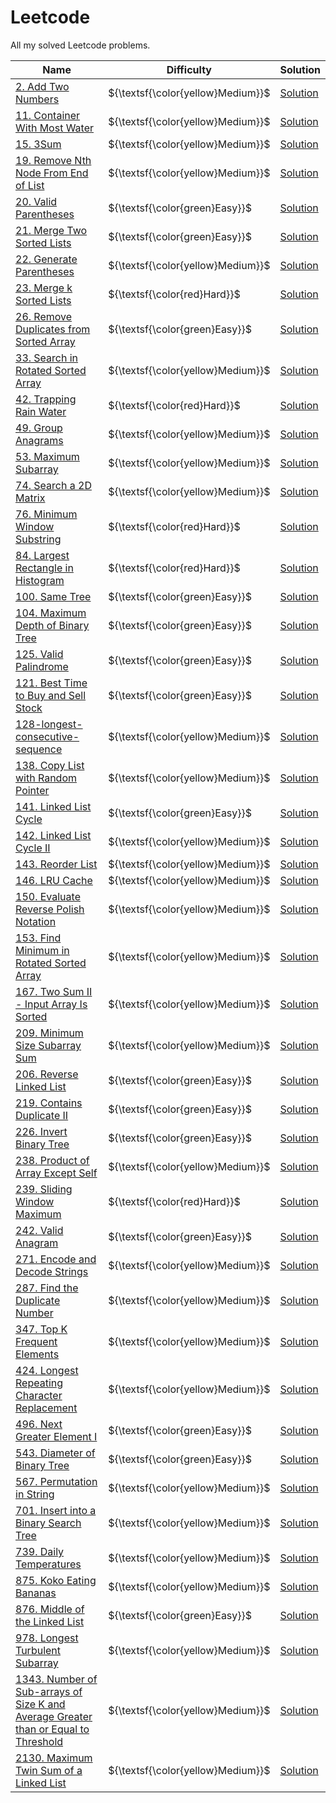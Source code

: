# Leetcode
All my solved Leetcode problems.

Name |  Difficulty | Solution
---- | ------- | ------- 
[2. Add Two Numbers](https://leetcode.com/problems/add-two-numbers/) | ${\textsf{\color{yellow}Medium}}$ | [Solution](Leetcode/blob/main/0002-add-two-numbers.md)
[11. Container With Most Water](https://leetcode.com/problems/container-with-most-water/) | ${\textsf{\color{yellow}Medium}}$ | [Solution](Leetcode/blob/main/0011-container-with-most-water.md)
[15. 3Sum](https://leetcode.com/problems/3sum/) | ${\textsf{\color{yellow}Medium}}$ | [Solution](Leetcode/blob/main/0015-3sum.md)
[19. Remove Nth Node From End of List](https://leetcode.com/problems/remove-nth-node-from-end-of-list/) | ${\textsf{\color{yellow}Medium}}$ | [Solution](Leetcode/blob/main/0019-remove-nth-node-from-end-of-list.md)
[20. Valid Parentheses](https://leetcode.com/problems/valid-parentheses/) | ${\textsf{\color{green}Easy}}$ | [Solution](Leetcode/blob/main/0020-valid-parentheses.md)
[21. Merge Two Sorted Lists](https://leetcode.com/problems/merge-two-sorted-lists/) | ${\textsf{\color{green}Easy}}$ | [Solution](Leetcode/blob/main/0021-merge-two-sorted-lists.md)
[22. Generate Parentheses](https://leetcode.com/problems/generate-parentheses/) | ${\textsf{\color{yellow}Medium}}$ | [Solution](Leetcode/blob/main/0022-generate-parentheses.md)
[23. Merge k Sorted Lists](https://leetcode.com/problems/merge-k-sorted-lists/) | ${\textsf{\color{red}Hard}}$ | [Solution](Leetcode/blob/main/0023-merge-k-sorted-lists.md)
[26. Remove Duplicates from Sorted Array](https://leetcode.com/problems/remove-duplicates-from-sorted-array/) | ${\textsf{\color{green}Easy}}$ | [Solution](Leetcode/blob/main/0026-remove-duplicates-from-sorted-array.md)
[33. Search in Rotated Sorted Array](https://leetcode.com/problems/search-in-rotated-sorted-array/) | ${\textsf{\color{yellow}Medium}}$ | [Solution](Leetcode/blob/main/0033-search-in-rotated-sorted-array.md)
[42. Trapping Rain Water](https://leetcode.com/problems/trapping-rain-water/) | ${\textsf{\color{red}Hard}}$ | [Solution](Leetcode/blob/main/0042-trapping-rain-water.md)
[49. Group Anagrams](https://leetcode.com/problems/group-anagrams/) | ${\textsf{\color{yellow}Medium}}$ | [Solution](Leetcode/blob/main/0049-group-anagrams.md)
[53. Maximum Subarray](https://leetcode.com/problems/maximum-subarray/) | ${\textsf{\color{yellow}Medium}}$ | [Solution](Leetcode/blob/main/0053-maximum-subarray.md)
[74. Search a 2D Matrix](https://leetcode.com/problems/search-a-2d-matrix/) | ${\textsf{\color{yellow}Medium}}$ | [Solution](Leetcode/blob/main/0074-search-a-2d-matrix.md)
[76. Minimum Window Substring](https://leetcode.com/problems/minimum-window-substring/) | ${\textsf{\color{red}Hard}}$ | [Solution](Leetcode/blob/main/0076-minimum-window-substring.md)
[84. Largest Rectangle in Histogram](https://leetcode.com/problems/largest-rectangle-in-histogram/) | ${\textsf{\color{red}Hard}}$ | [Solution](Leetcode/blob/main/0084-largest-rectangle-in-histogram.md)
[100. Same Tree](https://leetcode.com/problems/same-tree/) | ${\textsf{\color{green}Easy}}$ | [Solution](Leetcode/blob/main/0100-same-tree.md)
[104. Maximum Depth of Binary Tree](https://leetcode.com/problems/maximum-depth-of-binary-tree/) | ${\textsf{\color{green}Easy}}$ | [Solution](Leetcode/blob/main/0104-maximum-depth-of-binary-tree.md)
[125. Valid Palindrome](https://leetcode.com/problems/valid-palindrome/) | ${\textsf{\color{green}Easy}}$ | [Solution](Leetcode/blob/main/0125-valid-palindrome.md)
[121. Best Time to Buy and Sell Stock](https://leetcode.com/problems/best-time-to-buy-and-sell-stock/) | ${\textsf{\color{green}Easy}}$ | [Solution](Leetcode/blob/main/0121-best-time-to-buy-and-sell-stock.md)
[128-longest-consecutive-sequence](https://leetcode.com/problems/longest-consecutive-sequence/) | ${\textsf{\color{yellow}Medium}}$ | [Solution](Leetcode/blob/main/0128-longest-consecutive-sequence.md)
[138. Copy List with Random Pointer](https://leetcode.com/problems/copy-list-with-random-pointer/) | ${\textsf{\color{yellow}Medium}}$ | [Solution](Leetcode/blob/main/0138-copy-list-with-random-pointer.md)
[141. Linked List Cycle](https://leetcode.com/problems/linked-list-cycle/) | ${\textsf{\color{green}Easy}}$ | [Solution](Leetcode/blob/main/0141-linked-list-cycle.md)
[142. Linked List Cycle II](https://leetcode.com/problems/linked-list-cycle-ii/) | ${\textsf{\color{yellow}Medium}}$ | [Solution](Leetcode/blob/main/0142-linked-list-cycle-ii.md)
[143. Reorder List](https://leetcode.com/problems/reorder-list) | ${\textsf{\color{yellow}Medium}}$ | [Solution](Leetcode/blob/main/0143-reorder-list.md)
[146. LRU Cache](https://leetcode.com/problems/lru-cache/) | ${\textsf{\color{yellow}Medium}}$ | [Solution](Leetcode/blob/main/0146-lru-cache.md)
[150. Evaluate Reverse Polish Notation](https://leetcode.com/problems/evaluate-reverse-polish-notation) | ${\textsf{\color{yellow}Medium}}$ | [Solution](Leetcode/blob/main/0150-evaluate-reverse-polish-notation.md)
[153. Find Minimum in Rotated Sorted Array](https://leetcode.com/problems/find-minimum-in-rotated-sorted-array/) | ${\textsf{\color{yellow}Medium}}$ | [Solution](Leetcode/blob/main/0153-find-minimum-in-rotated-sorted-array.md)
[167. Two Sum II - Input Array Is Sorted](https://leetcode.com/problems/two-sum-ii-input-array-is-sorted/) | ${\textsf{\color{yellow}Medium}}$ | [Solution](Leetcode/blob/main/0167-two-sum-ii---input-array-is-sorted.md)
[209. Minimum Size Subarray Sum](https://leetcode.com/problems/minimum-size-subarray-sum/) | ${\textsf{\color{yellow}Medium}}$ | [Solution](Leetcode/blob/main/0209-minimum-size-subarray-sum.md)
[206. Reverse Linked List](https://leetcode.com/problems/reverse-linked-list/) | ${\textsf{\color{green}Easy}}$ | [Solution](Leetcode/blob/main/0206-reverse-linked-list.md)
[219. Contains Duplicate II](https://leetcode.com/problems/contains-duplicate-ii/) | ${\textsf{\color{green}Easy}}$ | [Solution](Leetcode/blob/main/0219-contains-duplicate-ii.md)
[226. Invert Binary Tree](https://leetcode.com/problems/invert-binary-tree/) | ${\textsf{\color{green}Easy}}$ | [Solution](Leetcode/blob/main/0226-invert-binary-tree.md)
[238. Product of Array Except Self](https://leetcode.com/problems/product-of-array-except-self/) | ${\textsf{\color{yellow}Medium}}$ | [Solution](Leetcode/blob/main/0238-product-of-array-except-self.md)
[239. Sliding Window Maximum](https://leetcode.com/problems/sliding-window-maximum/) | ${\textsf{\color{red}Hard}}$ | [Solution](Leetcode/blob/main/0239-sliding-window-maximum.md)
[242. Valid Anagram](https://leetcode.com/problems/valid-anagram/) | ${\textsf{\color{green}Easy}}$ | [Solution](Leetcode/blob/main/0242-valid-anagram.md)
[271. Encode and Decode Strings](https://leetcode.com/problems/encode-and-decode-strings) | ${\textsf{\color{yellow}Medium}}$ | [Solution](Leetcode/blob/main/0271-encode-and-decode-strings.md)
[287. Find the Duplicate Number](https://leetcode.com/problems/find-the-duplicate-number/) | ${\textsf{\color{yellow}Medium}}$ | [Solution](Leetcode/blob/main/0287-find-the-duplicate-number.md)
[347. Top K Frequent Elements](https://leetcode.com/problems/top-k-frequent-elements/) | ${\textsf{\color{yellow}Medium}}$ | [Solution](Leetcode/blob/main/0347-top-k-frequent-elements.md)
[424. Longest Repeating Character Replacement](https://leetcode.com/problems/longest-repeating-character-replacement/) | ${\textsf{\color{yellow}Medium}}$ | [Solution](Leetcode/blob/main/0424-longest-repeating-character-replacement.md)
[496. Next Greater Element I](https://leetcode.com/problems/next-greater-element-i/) | ${\textsf{\color{green}Easy}}$ | [Solution](Leetcode/blob/main/0496-next-greater-element-i.md)
[543. Diameter of Binary Tree](https://leetcode.com/problems/diameter-of-binary-tree/) | ${\textsf{\color{green}Easy}}$ | [Solution](Leetcode/blob/main/0543-diameter-of-binary-tree.md)
[567. Permutation in String](https://leetcode.com/problems/permutation-in-string/) | ${\textsf{\color{yellow}Medium}}$ | [Solution](Leetcode/blob/main/0567-permutation-in-string.md)
[701. Insert into a Binary Search Tree](https://leetcode.com/problems/insert-into-a-binary-search-tree/) | ${\textsf{\color{yellow}Medium}}$ | [Solution](Leetcode/blob/main/0701-insert-into-a-binary-search-tree.md)
[739. Daily Temperatures](https://leetcode.com/problems/daily-temperatures/) | ${\textsf{\color{yellow}Medium}}$ | [Solution](Leetcode/blob/main/0739-daily-temperatures.md)
[875. Koko Eating Bananas](https://leetcode.com/problems/koko-eating-bananas/) | ${\textsf{\color{yellow}Medium}}$ | [Solution](Leetcode/blob/main/0875-koko-eating-bananas.md)
[876. Middle of the Linked List](https://leetcode.com/problems/middle-of-the-linked-list/) | ${\textsf{\color{green}Easy}}$ | [Solution](Leetcode/blob/main/0876-middle-of-the-linked-list.md)
[978. Longest Turbulent Subarray](https://leetcode.com/problems/longest-turbulent-subarray/) | ${\textsf{\color{yellow}Medium}}$ | [Solution](Leetcode/blob/main/0978-longest-turbulent-subarray.md)
[1343. Number of Sub-arrays of Size K and Average Greater than or Equal to Threshold](https://leetcode.com/problems/number-of-sub-arrays-of-size-k-and-average-greater-than-or-equal-to-threshold/) | ${\textsf{\color{yellow}Medium}}$ | [Solution](Leetcode/blob/main/1343-number-of-sub-arrays-of-size-k-and-average-greater-than-or-equal-to-threshold.md)
[2130. Maximum Twin Sum of a Linked List](https://leetcode.com/problems/maximum-twin-sum-of-a-linked-list/) | ${\textsf{\color{yellow}Medium}}$ | [Solution](Leetcode/blob/main/2130-maximum-twin-sum-of-a-linked-list.md)
